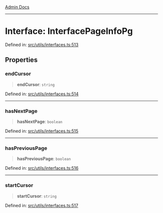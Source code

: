 [Admin Docs](/)

***

# Interface: InterfacePageInfoPg

Defined in: [src/utils/interfaces.ts:513](https://github.com/PalisadoesFoundation/talawa-admin/blob/main/src/utils/interfaces.ts#L513)

## Properties

### endCursor

> **endCursor**: `string`

Defined in: [src/utils/interfaces.ts:514](https://github.com/PalisadoesFoundation/talawa-admin/blob/main/src/utils/interfaces.ts#L514)

***

### hasNextPage

> **hasNextPage**: `boolean`

Defined in: [src/utils/interfaces.ts:515](https://github.com/PalisadoesFoundation/talawa-admin/blob/main/src/utils/interfaces.ts#L515)

***

### hasPreviousPage

> **hasPreviousPage**: `boolean`

Defined in: [src/utils/interfaces.ts:516](https://github.com/PalisadoesFoundation/talawa-admin/blob/main/src/utils/interfaces.ts#L516)

***

### startCursor

> **startCursor**: `string`

Defined in: [src/utils/interfaces.ts:517](https://github.com/PalisadoesFoundation/talawa-admin/blob/main/src/utils/interfaces.ts#L517)
